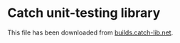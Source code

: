 # Catch unit-testing library

This file has been downloaded from
[builds.catch-lib.net](http://builds.catch-lib.net/).
